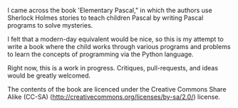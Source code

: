 I came across the book 'Elementary Pascal," in which the authors use Sherlock Holmes stories to teach children Pascal by writing Pascal programs to solve mysteries.

I felt that a modern-day equivalent would be nice, so this is my attempt to write a book where the child works through various programs and problems to learn the concepts of programming via the Python language.

Right now, this is a work in progress.  Critiques, pull-requests, and ideas would be greatly welcomed.

The contents of the book are licenced under the Creative Commons Share Alike (CC-SA) (http://creativecommons.org/licenses/by-sa/2.0/) license.
